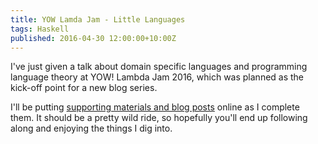 ```yaml
---
title: YOW Lamda Jam - Little Languages
tags: Haskell
published: 2016-04-30 12:00:00+10:00Z
---
```


I've just given a talk about domain specific languages and programming language theory at YOW! Lambda Jam 2016, which was planned as the kick-off point for a new blog series.

I'll be putting [supporting materials and blog posts](http://dlaing.org/little-languages) online as I complete them.
It should be a pretty wild ride, so hopefully you'll end up following along and enjoying the things I dig into.
